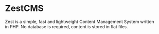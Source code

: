 # ZestCMS

Zest is a simple, fast and lightweight Content Management System written in PHP.
No database is required, content is stored in flat files.
